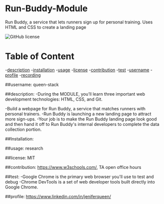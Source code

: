 # Run-Buddy-Module
Run Buddy, a service that lets runners sign up for personal training.  Uses HTML and CSS to create a landing page

![GitHub license](https://img.shields.io/badge/license-MIT-purple.svg)

# Table of Content
-[description](#description)
-[installation](#installation)
-[usage](#usage)
-[license](#license)
-[contribution](#contribution)
-[test](#test)
-[username](#username)
-[profile](#profile)
-[recording](#recording)


##username:
    queen-stack

##description:
 -During the MODULE, you’ll learn three important web development technologies: HTML, CSS, and Git.

-Build a webpage for Run Buddy, a service that matches runners with personal trainers. 
-Run Buddy is launching a new landing page to attract more sign-ups.
-Your job is to make the Run Buddy landing page look good and then hand it off to Run Buddy's internal developers to complete the data collection portion.


##Installation:
   
   

##usage:
    research 

##license:
    MIT 

##contribution:
    https://www.w3schools.com/, TA open office hours 

##test:
  -Google Chrome is the primary web browser you'll use to test and debug 
  -Chrome DevTools is a set of web developer tools built directly into Google Chrome. 
    

##profile:
    https://www.linkedin.com/in/jeniferqueen/
